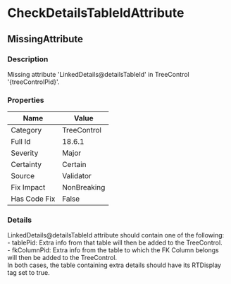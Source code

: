 ﻿---  
uid: Validator_18_6_1  
---

# CheckDetailsTableIdAttribute

## MissingAttribute

### Description

Missing attribute 'LinkedDetails@detailsTableId' in TreeControl '{treeControlPid}'.

### Properties

| Name         | Value       |
| ------------ | ----------- |
| Category     | TreeControl |
| Full Id      | 18.6.1      |
| Severity     | Major       |
| Certainty    | Certain     |
| Source       | Validator   |
| Fix Impact   | NonBreaking |
| Has Code Fix | False       |

### Details

LinkedDetails@detailsTableId attribute should contain one of the following:  
\- tablePid: Extra info from that table will then be added to the TreeControl.  
\- fkColumnPid: Extra info from the table to which the FK Column belongs will then be added to the TreeControl.  
In both cases, the table containing extra details should have its RTDisplay tag set to true.
